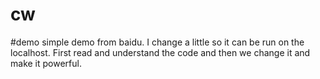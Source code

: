 # cw



#demo 
simple demo from baidu. I change a little so it can be run on the
localhost. First read and understand the code and then we change it and
make it powerful.
